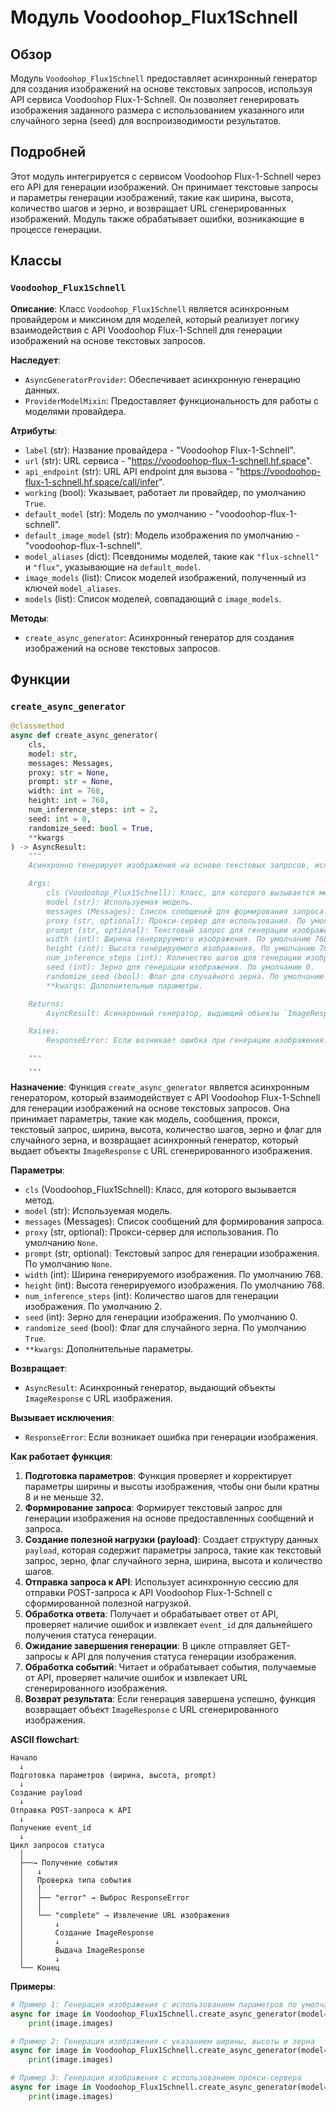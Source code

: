 # Модуль Voodoohop_Flux1Schnell

## Обзор

Модуль `Voodoohop_Flux1Schnell` предоставляет асинхронный генератор для создания изображений на основе текстовых запросов, используя API сервиса Voodoohop Flux-1-Schnell. Он позволяет генерировать изображения заданного размера с использованием указанного или случайного зерна (seed) для воспроизводимости результатов.

## Подробней

Этот модуль интегрируется с сервисом Voodoohop Flux-1-Schnell через его API для генерации изображений. Он принимает текстовые запросы и параметры генерации изображений, такие как ширина, высота, количество шагов и зерно, и возвращает URL сгенерированных изображений. Модуль также обрабатывает ошибки, возникающие в процессе генерации.

## Классы

### `Voodoohop_Flux1Schnell`

**Описание**: Класс `Voodoohop_Flux1Schnell` является асинхронным провайдером и миксином для моделей, который реализует логику взаимодействия с API Voodoohop Flux-1-Schnell для генерации изображений на основе текстовых запросов.

**Наследует**:
- `AsyncGeneratorProvider`: Обеспечивает асинхронную генерацию данных.
- `ProviderModelMixin`: Предоставляет функциональность для работы с моделями провайдера.

**Атрибуты**:
- `label` (str): Название провайдера - "Voodoohop Flux-1-Schnell".
- `url` (str): URL сервиса - "https://voodoohop-flux-1-schnell.hf.space".
- `api_endpoint` (str): URL API endpoint для вызова - "https://voodoohop-flux-1-schnell.hf.space/call/infer".
- `working` (bool): Указывает, работает ли провайдер, по умолчанию `True`.
- `default_model` (str): Модель по умолчанию - "voodoohop-flux-1-schnell".
- `default_image_model` (str): Модель изображения по умолчанию - "voodoohop-flux-1-schnell".
- `model_aliases` (dict): Псевдонимы моделей, такие как `"flux-schnell"` и `"flux"`, указывающие на `default_model`.
- `image_models` (list): Список моделей изображений, полученный из ключей `model_aliases`.
- `models` (list): Список моделей, совпадающий с `image_models`.

**Методы**:
- `create_async_generator`: Асинхронный генератор для создания изображений на основе текстовых запросов.

## Функции

### `create_async_generator`

```python
@classmethod
async def create_async_generator(
    cls,
    model: str,
    messages: Messages,
    proxy: str = None,
    prompt: str = None,
    width: int = 768,
    height: int = 768,
    num_inference_steps: int = 2,
    seed: int = 0,
    randomize_seed: bool = True,
    **kwargs
) -> AsyncResult:
    """
    Асинхронно генерирует изображения на основе текстовых запросов, используя API Voodoohop Flux-1-Schnell.

    Args:
        cls (Voodoohop_Flux1Schnell): Класс, для которого вызывается метод.
        model (str): Используемая модель.
        messages (Messages): Список сообщений для формирования запроса.
        proxy (str, optional): Прокси-сервер для использования. По умолчанию `None`.
        prompt (str, optional): Текстовый запрос для генерации изображения. По умолчанию `None`.
        width (int): Ширина генерируемого изображения. По умолчанию 768.
        height (int): Высота генерируемого изображения. По умолчанию 768.
        num_inference_steps (int): Количество шагов для генерации изображения. По умолчанию 2.
        seed (int): Зерно для генерации изображения. По умолчанию 0.
        randomize_seed (bool): Флаг для случайного зерна. По умолчанию `True`.
        **kwargs: Дополнительные параметры.

    Returns:
        AsyncResult: Асинхронный генератор, выдающий объекты `ImageResponse` с URL изображения.

    Raises:
        ResponseError: Если возникает ошибка при генерации изображения.

    """
    ...
```

**Назначение**: 
Функция `create_async_generator` является асинхронным генератором, который взаимодействует с API Voodoohop Flux-1-Schnell для генерации изображений на основе текстовых запросов. Она принимает параметры, такие как модель, сообщения, прокси, текстовый запрос, ширина, высота, количество шагов, зерно и флаг для случайного зерна, и возвращает асинхронный генератор, который выдает объекты `ImageResponse` с URL сгенерированного изображения.

**Параметры**:
- `cls` (Voodoohop_Flux1Schnell): Класс, для которого вызывается метод.
- `model` (str): Используемая модель.
- `messages` (Messages): Список сообщений для формирования запроса.
- `proxy` (str, optional): Прокси-сервер для использования. По умолчанию `None`.
- `prompt` (str, optional): Текстовый запрос для генерации изображения. По умолчанию `None`.
- `width` (int): Ширина генерируемого изображения. По умолчанию 768.
- `height` (int): Высота генерируемого изображения. По умолчанию 768.
- `num_inference_steps` (int): Количество шагов для генерации изображения. По умолчанию 2.
- `seed` (int): Зерно для генерации изображения. По умолчанию 0.
- `randomize_seed` (bool): Флаг для случайного зерна. По умолчанию `True`.
- `**kwargs`: Дополнительные параметры.

**Возвращает**:
- `AsyncResult`: Асинхронный генератор, выдающий объекты `ImageResponse` с URL изображения.

**Вызывает исключения**:
- `ResponseError`: Если возникает ошибка при генерации изображения.

**Как работает функция**:

1. **Подготовка параметров**: Функция проверяет и корректирует параметры ширины и высоты изображения, чтобы они были кратны 8 и не меньше 32.
2. **Формирование запроса**: Формирует текстовый запрос для генерации изображения на основе предоставленных сообщений и запроса.
3. **Создание полезной нагрузки (payload)**: Создает структуру данных `payload`, которая содержит параметры запроса, такие как текстовый запрос, зерно, флаг случайного зерна, ширина, высота и количество шагов.
4. **Отправка запроса к API**: Использует асинхронную сессию для отправки POST-запроса к API Voodoohop Flux-1-Schnell с сформированной полезной нагрузкой.
5. **Обработка ответа**: Получает и обрабатывает ответ от API, проверяет наличие ошибок и извлекает `event_id` для дальнейшего получения статуса генерации.
6. **Ожидание завершения генерации**: В цикле отправляет GET-запросы к API для получения статуса генерации изображения.
7. **Обработка событий**: Читает и обрабатывает события, получаемые от API, проверяет наличие ошибок и извлекает URL сгенерированного изображения.
8. **Возврат результата**: Если генерация завершена успешно, функция возвращает объект `ImageResponse` с URL сгенерированного изображения.

**ASCII flowchart**:

```
Начало
  ↓
Подготовка параметров (ширина, высота, prompt)
  ↓
Создание payload
  ↓
Отправка POST-запроса к API
  ↓
Получение event_id
  ↓
Цикл запросов статуса
  │
  ├──→ Получение события
  │   ↓
  │   Проверка типа события
  │   │
  │   ├── "error" → Выброс ResponseError
  │   │
  │   └── "complete" → Извлечение URL изображения
  │       ↓
  │       Создание ImageResponse
  │       ↓
  │       Выдача ImageResponse
  │       ↓
  └── Конец
```

**Примеры**:

```python
# Пример 1: Генерация изображения с использованием параметров по умолчанию
async for image in Voodoohop_Flux1Schnell.create_async_generator(model="voodoohop-flux-1-schnell", messages=[{"role": "user", "content": "A cat"}]):
    print(image.images)

# Пример 2: Генерация изображения с указанием ширины, высоты и зерна
async for image in Voodoohop_Flux1Schnell.create_async_generator(model="voodoohop-flux-1-schnell", messages=[{"role": "user", "content": "A dog"}], width=512, height=512, seed=42):
    print(image.images)

# Пример 3: Генерация изображения с использованием прокси-сервера
async for image in Voodoohop_Flux1Schnell.create_async_generator(model="voodoohop-flux-1-schnell", messages=[{"role": "user", "content": "A bird"}], proxy="http://your-proxy-server:8080"):
    print(image.images)